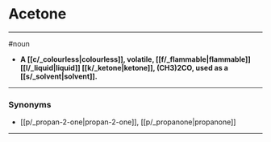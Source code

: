 # Acetone
---
#noun
- **A [[c/_colourless|colourless]], volatile, [[f/_flammable|flammable]] [[l/_liquid|liquid]] [[k/_ketone|ketone]], (CH3)2CO, used as a [[s/_solvent|solvent]].**
---
### Synonyms
- [[p/_propan-2-one|propan-2-one]], [[p/_propanone|propanone]]
---
